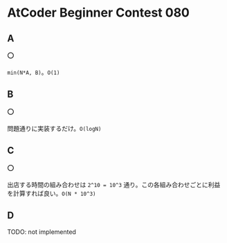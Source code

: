 # AtCoder Beginner Contest 080

## A

:o:

`min(N*A, B)`。`O(1)`

## B

:o:

問題通りに実装するだけ。`O(logN)`

## C

:o:

出店する時間の組み合わせは `2^10 = 10^3` 通り。この各組み合わせごとに利益を計算すれば良い。`O(N * 10^3)`

## D

TODO: not implemented

